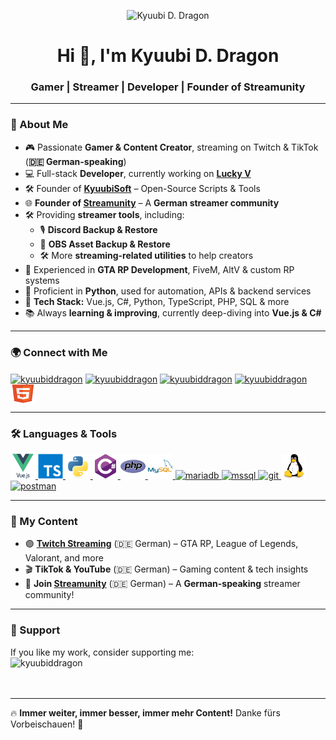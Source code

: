 <p align="center">
  <img src="https://kyuubiddragon.com/avatarfullsize_500.png" alt="Kyuubi D. Dragon" width="150" />
</p>

<h1 align="center">Hi 👋, I'm Kyuubi D. Dragon</h1>
<h3 align="center">Gamer | Streamer | Developer | Founder of Streamunity</h3>

---

### 🚀 About Me  
- 🎮 Passionate **Gamer & Content Creator**, streaming on Twitch & TikTok (**🇩🇪 German-speaking**)  
- 💻 Full-stack **Developer**, currently working on **[Lucky V](https://luckyv.de/)**  
- 🛠️ Founder of **[KyuubiSoft](https://kyuubisoft.com)** – Open-Source Scripts & Tools  
- 🌐 **Founder of [Streamunity](https://streamunity.live)** – A **German streamer community**  
- 🛠️ Providing **streamer tools**, including:  
  - 🎙️ **Discord Backup & Restore**  
  - 🎥 **OBS Asset Backup & Restore**  
  - 🛠️ More **streaming-related utilities** to help creators  
- 🔧 Experienced in **GTA RP Development**, FiveM, AltV & custom RP systems  
- 🐍 Proficient in **Python**, used for automation, APIs & backend services  
- 📌 **Tech Stack:** Vue.js, C#, Python, TypeScript, PHP, SQL & more  
- 📚 Always **learning & improving**, currently deep-diving into **Vue.js & C#**  

---

### 🌍 Connect with Me  
<p align="left">
<a href="https://twitter.com/kyuubiddragon" target="blank"><img align="center" src="https://raw.githubusercontent.com/rahuldkjain/github-profile-readme-generator/master/src/images/icons/Social/twitter.svg" alt="kyuubiddragon" height="30" width="40" /></a>
<a href="https://instagram.com/kyuubiddragon" target="blank"><img align="center" src="https://raw.githubusercontent.com/rahuldkjain/github-profile-readme-generator/master/src/images/icons/Social/instagram.svg" alt="kyuubiddragon" height="30" width="40" /></a>
<a href="https://www.youtube.com/c/kyuubiddragon" target="blank"><img align="center" src="https://raw.githubusercontent.com/rahuldkjain/github-profile-readme-generator/master/src/images/icons/Social/youtube.svg" alt="kyuubiddragon" height="30" width="40" /></a>
<a href="https://www.twitch.tv/kyuubiddragon" target="blank"><img align="center" src="https://raw.githubusercontent.com/rahuldkjain/github-profile-readme-generator/master/src/images/icons/Social/twitch.svg" alt="kyuubiddragon" height="30" width="40" /></a>
<a href="https://kyuubiddragon.com" target="blank"><img align="center" src="https://raw.githubusercontent.com/devicons/devicon/master/icons/html5/html5-original.svg" alt="website" height="30" width="40" /></a>
</p>

---

### 🛠️ Languages & Tools  
<p align="left"> 
  <a href="https://vuejs.org/" target="_blank" rel="noreferrer"> 
    <img src="https://raw.githubusercontent.com/devicons/devicon/master/icons/vuejs/vuejs-original-wordmark.svg" alt="vuejs" width="40" height="40"/>
  </a> 
  <a href="https://www.typescriptlang.org/" target="_blank" rel="noreferrer"> 
    <img src="https://raw.githubusercontent.com/devicons/devicon/master/icons/typescript/typescript-original.svg" alt="typescript" width="40" height="40"/> 
  </a> 
  <a href="https://www.python.org/" target="_blank" rel="noreferrer"> 
    <img src="https://raw.githubusercontent.com/devicons/devicon/master/icons/python/python-original.svg" alt="python" width="40" height="40"/> 
  </a>
  <a href="https://www.w3schools.com/cs/" target="_blank" rel="noreferrer"> 
    <img src="https://raw.githubusercontent.com/devicons/devicon/master/icons/csharp/csharp-original.svg" alt="csharp" width="40" height="40"/> 
  </a> 
  <a href="https://www.php.net" target="_blank" rel="noreferrer"> 
    <img src="https://raw.githubusercontent.com/devicons/devicon/master/icons/php/php-original.svg" alt="php" width="40" height="40"/> 
  </a> 
  <a href="https://www.mysql.com/" target="_blank" rel="noreferrer"> 
    <img src="https://raw.githubusercontent.com/devicons/devicon/master/icons/mysql/mysql-original-wordmark.svg" alt="mysql" width="40" height="40"/> 
  </a> 
  <a href="https://mariadb.org/" target="_blank" rel="noreferrer"> 
    <img src="https://www.vectorlogo.zone/logos/mariadb/mariadb-icon.svg" alt="mariadb" width="40" height="40"/> 
  </a> 
  <a href="https://www.microsoft.com/en-us/sql-server" target="_blank" rel="noreferrer"> 
    <img src="https://www.svgrepo.com/show/303229/microsoft-sql-server-logo.svg" alt="mssql" width="40" height="40"/> 
  </a> 
  <a href="https://git-scm.com/" target="_blank" rel="noreferrer"> 
    <img src="https://www.vectorlogo.zone/logos/git-scm/git-scm-icon.svg" alt="git" width="40" height="40"/> 
  </a> 
  <a href="https://www.linux.org/" target="_blank" rel="noreferrer"> 
    <img src="https://raw.githubusercontent.com/devicons/devicon/master/icons/linux/linux-original.svg" alt="linux" width="40" height="40"/> 
  </a> 
  <a href="https://postman.com" target="_blank" rel="noreferrer"> 
    <img src="https://www.vectorlogo.zone/logos/getpostman/getpostman-icon.svg" alt="postman" width="40" height="40"/> 
  </a> 
</p>

---

### 🎥 My Content  
- 🟣 **[Twitch Streaming](https://www.twitch.tv/kyuubiddragon)** (🇩🇪 German) – GTA RP, League of Legends, Valorant, and more  
- 🎬 **TikTok & YouTube** (🇩🇪 German) – Gaming content & tech insights  
- 📢 **Join [Streamunity](https://streamunity.live)** (🇩🇪 German) – A **German-speaking** streamer community!  

---

### 💖 Support  
If you like my work, consider supporting me:  
<a href="https://ko-fi.com/kyuubiddragon">
  <img align="left" src="https://cdn.ko-fi.com/cdn/kofi3.png?v=3" height="50" width="210" alt="kyuubiddragon" />
</a>  
<br><br>

---

🔥 **Immer weiter, immer besser, immer mehr Content!** Danke fürs Vorbeischauen! 🚀  
